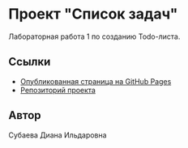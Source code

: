 # Проект "Список задач"

Лабораторная работа 1 по созданию Todo-листа.

## Ссылки

- [Опубликованная страница на GitHub Pages](https://dianasubaeva.github.io/Todolist/)
- [Репозиторий проекта](https://github.com/DianaSubaeva/Todolist)

## Автор

Субаева Диана Ильдаровна
